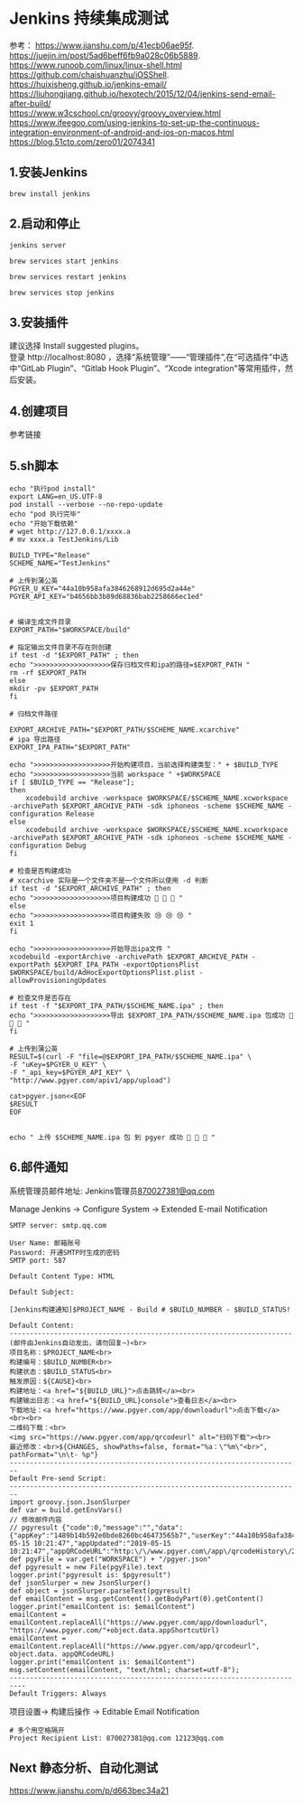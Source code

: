 # Jenkins 持续集成测试

参考：
https://www.jianshu.com/p/41ecb06ae95f.  
https://juejin.im/post/5ad6beff6fb9a028c06b5889.  
https://www.runoob.com/linux/linux-shell.html  
https://github.com/chaishuanzhu/iOSShell.   
https://huixisheng.github.io/jenkins-email/  
https://liuhongjiang.github.io/hexotech/2015/12/04/jenkins-send-email-after-build/     
https://www.w3cschool.cn/groovy/groovy_overview.html   
https://www.ifeegoo.com/using-jenkins-to-set-up-the-continuous-integration-environment-of-android-and-ios-on-macos.html   
https://blog.51cto.com/zero01/2074341    

## 1.安装Jenkins
```
brew install jenkins
```

## 2.启动和停止
```
jenkins server

brew services start jenkins

brew services restart jenkins

brew services stop jenkins
```

## 3.安装插件 
建议选择 Install suggested plugins。  
登录 http://localhost:8080 ，选择“系统管理”——“管理插件”,在“可选插件”中选中“GitLab Plugin”、“Gitlab Hook Plugin”、“Xcode integration"等常用插件，然后安装。

## 4.创建项目
参考链接 
## 5.sh脚本
```
echo "执行pod install"
export LANG=en_US.UTF-8
pod install --verbose --no-repo-update
echo "pod 执行完毕"
echo "开始下载依赖"
# wget http://127.0.0.1/xxxx.a
# mv xxxx.a TestJenkins/Lib
```

```
BUILD_TYPE="Release"
SCHEME_NAME="TestJenkins"

# 上传到蒲公英
PGYER_U_KEY="44a10b958afa3846268912d695d2a44e"
PGYER_API_KEY="b4656bb3b89d68836bab2258666ec1ed"


# 编译生成文件目录
EXPORT_PATH="$WORKSPACE/build"

# 指定输出文件目录不存在则创建
if test -d "$EXPORT_PATH" ; then
echo ">>>>>>>>>>>>>>>>>>>保存归档文件和ipa的路径=$EXPORT_PATH "
rm -rf $EXPORT_PATH
else
mkdir -pv $EXPORT_PATH
fi

# 归档文件路径

EXPORT_ARCHIVE_PATH="$EXPORT_PATH/$SCHEME_NAME.xcarchive"
# ipa 导出路径
EXPORT_IPA_PATH="$EXPORT_PATH"

echo ">>>>>>>>>>>>>>>>>>>开始构建项目，当前选择构建类型：" + $BUILD_TYPE 
echo ">>>>>>>>>>>>>>>>>>>当前 workspace " +$WORKSPACE
if [ $BUILD_TYPE == "Release"]; 
then 
	xcodebuild archive -workspace $WORKSPACE/$SCHEME_NAME.xcworkspace -archivePath $EXPORT_ARCHIVE_PATH -sdk iphoneos -scheme $SCHEME_NAME -configuration Release
else 
	xcodebuild archive -workspace $WORKSPACE/$SCHEME_NAME.xcworkspace -archivePath $EXPORT_ARCHIVE_PATH -sdk iphoneos -scheme $SCHEME_NAME -configuration Debug
fi

# 检查是否构建成功
# xcarchive 实际是一个文件夹不是一个文件所以使用 -d 判断
if test -d "$EXPORT_ARCHIVE_PATH" ; then
echo ">>>>>>>>>>>>>>>>>>>项目构建成功 🚀 🚀 🚀 "
else
echo ">>>>>>>>>>>>>>>>>>>项目构建失败 😢 😢 😢 "
exit 1
fi

echo ">>>>>>>>>>>>>>>>>>>开始导出ipa文件 "
xcodebuild -exportArchive -archivePath $EXPORT_ARCHIVE_PATH -exportPath $EXPORT_IPA_PATH -exportOptionsPlist $WORKSPACE/build/AdHocExportOptionsPlist.plist -allowProvisioningUpdates

# 检查文件是否存在
if test -f "$EXPORT_IPA_PATH/$SCHEME_NAME.ipa" ; then
echo ">>>>>>>>>>>>>>>>>>>导出 $EXPORT_IPA_PATH/$SCHEME_NAME.ipa 包成功 🎉 🎉 🎉 "
fi

# 上传到蒲公英
RESULT=$(curl -F "file=@$EXPORT_IPA_PATH/$SCHEME_NAME.ipa" \
-F "uKey=$PGYER_U_KEY" \
-F "_api_key=$PGYER_API_KEY" \
"http://www.pgyer.com/apiv1/app/upload")

cat>pgyer.json<<EOF
$RESULT
EOF


echo " 上传 $SCHEME_NAME.ipa 包 到 pgyer 成功 🎉 🎉 🎉 "
```

## 6.邮件通知

系统管理员邮件地址: Jenkins管理员<870027381@qq.com>

Manage Jenkins -> Configure System -> Extended E-mail Notification
```
SMTP server: smtp.qq.com 

User Name: 邮箱账号
Password: 开通SMTP时生成的密码
SMTP port: 587

Default Content Type: HTML

Default Subject: 

[Jenkins构建通知]$PROJECT_NAME - Build # $BUILD_NUMBER - $BUILD_STATUS!

Default Content: 
----------------------------------------------------------------------
(邮件由Jenkins自动发出，请勿回复~)<br>
项目名称：$PROJECT_NAME<br>
构建编号：$BUILD_NUMBER<br>
构建状态：$BUILD_STATUS<br>
触发原因：${CAUSE}<br>
构建地址：<a href="${BUILD_URL}">点击跳转</a><br>
构建输出日志：<a href="${BUILD_URL}console">查看日志</a><br>
下载地址：<a href="https://www.pgyer.com/app/downloadurl">点击下载</a><br><br>
二维码下载：<br>
<img src="https://www.pgyer.com/app/qrcodeurl" alt="扫码下载"><br>
最近修改：<br>${CHANGES, showPaths=false, format="%a：\"%m\"<br>", pathFormat="\n\t- %p"}
------------------------------------------------------------------------
Default Pre-send Script:
------------------------------------------------------------------------
import groovy.json.JsonSlurper
def var = build.getEnvVars()
// 修改邮件内容
// pgyresult {"code":0,"message":"","data":{"appKey":"1489b14b592e0bde8260bc46473565b7","userKey":"44a10b958afa3846268912d695d2a44e","appType":"1","appIsLastest":"1","appFileSize":"137535","appName":"TestJenkins","appVersion":"1.0","appVersionNo":"1","appBuildVersion":"34","appIdentifier":"com.xxx.TestJenkins","appIcon":"","appDescription":"","appUpdateDescription":"","appScreenshots":"","appShortcutUrl":"iq6d","appCreated":"2019-05-15 10:21:47","appUpdated":"2019-05-15 10:21:47","appQRCodeURL":"http:\/\/www.pgyer.com\/app\/qrcodeHistory\/2d90214b7dd150cdb53174d78efd3e7148cdd4617f7bf1950adc89eb1f6fcd7b"}}
def pgyFile = var.get("WORKSPACE") + "/pgyer.json"
def pgyresult = new File(pgyFile).text
logger.print("pgyresult is: $pgyresult")
def jsonSlurper = new JsonSlurper()
def object = jsonSlurper.parseText(pgyresult)
def emailContent = msg.getContent().getBodyPart(0).getContent()
logger.print("emailContent is: $emailContent")
emailContent = emailContent.replaceAll("https://www.pgyer.com/app/downloadurl", "https://www.pgyer.com/"+object.data.appShortcutUrl)
emailContent = emailContent.replaceAll("https://www.pgyer.com/app/qrcodeurl", object.data. appQRCodeURL)
logger.print("emailContent is: $emailContent")
msg.setContent(emailContent, "text/html; charset=utf-8");
--------------------------------------------------------------------------
Default Triggers: Always
```

项目设置-> 构建后操作 -> Editable Email Notification
```
# 多个用空格隔开
Project Recipient List: 870027381@qq.com 12123@qq.com
```

## Next 静态分析、自动化测试
https://www.jianshu.com/p/d663bec34a21    
